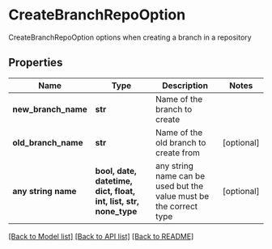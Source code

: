 # CreateBranchRepoOption

CreateBranchRepoOption options when creating a branch in a repository

## Properties
Name | Type | Description | Notes
------------ | ------------- | ------------- | -------------
**new_branch_name** | **str** | Name of the branch to create | 
**old_branch_name** | **str** | Name of the old branch to create from | [optional] 
**any string name** | **bool, date, datetime, dict, float, int, list, str, none_type** | any string name can be used but the value must be the correct type | [optional]

[[Back to Model list]](../README.md#documentation-for-models) [[Back to API list]](../README.md#documentation-for-api-endpoints) [[Back to README]](../README.md)


